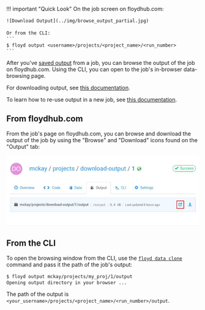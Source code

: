 !!! important "Quick Look"
    On the job screen on floydhub.com:

    ![Download Output](../img/browse_output_partial.jpg)

    Or from the CLI:
    ```
    $ floyd output <username>/projects/<project_name>/<run_number>
    ```

After you've [saved output](data/storing_output) from a job, you can browse the
output of the job on floydhub.com. Using the CLI, you can open to the job's
in-browser data-browsing page.

For downloading output, see [this documentation](browse_output).

To learn how to re-use output in a new job, see [this
documentation](reusing_output).

## From floydhub.com
From the job's page on floydhub.com, you can browse and download the output of
the job by using the "Browse" and "Download" icons found on the "Output" tab:

![Download Output](../img/browse_output_full.jpg)

## From the CLI
To open the browsing window from the CLI, use the [`floyd data
clone`](../commands/data) command and pass it the path of the job's output:

```
$ floyd output mckay/projects/my_proj/1/output
Opening output directory in your browser ...
```

The path of the output is `<your_username>/projects/<project_name>/<run_number>/output`.

